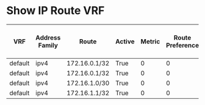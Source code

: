 
# Show IP Route VRF
| VRF | Address Family | Route | Active | Metric | Route Preference | Source Protocol | Next Hop Number | Next Hop | Outgoing Interface | Updated | Best Unicast Next Hop |
| --- | -------------- | ----- | ------ | ------ | ---------------- | --------------- | --------------- | -------- | ------------------ | ------- | --------------------- |
| default | ipv4 | 172.16.0.1/32 | True | 0 | 0 | direct | 1 | 172.16.0.1 | Loopback1 | 01:12:01 | True |
| default | ipv4 | 172.16.0.1/32 | True | 0 | 0 | direct | 2 | 172.16.0.1 | Loopback1 | 01:12:01 | True |
| default | ipv4 | 172.16.1.0/30 | True | 0 | 0 | direct | 1 | 172.16.1.1 | Ethernet1/5 | 01:11:01 | True |
| default | ipv4 | 172.16.1.1/32 | True | 0 | 0 | local | 1 | 172.16.1.1 | Ethernet1/5 | 01:11:01 | True |
